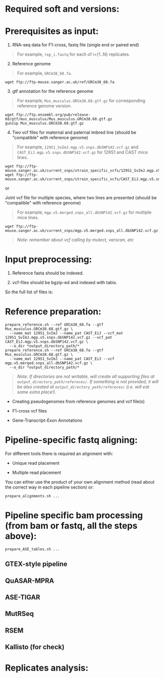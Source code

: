 # Required soft and versions:



# Prerequisites as input:

1. RNA-seq data for F1-cross, fastq file (single end or paired end)

> For example, `rep_i.fastq` for each of i={1..N} replicates. 

2. Reference genome

> For example, `GRCm38_68.fa`.
```
wget ftp://ftp-mouse.sanger.ac.uk/ref/GRCm38_68.fa
```

3. gtf annotation for the reference genome

> For example, `Mus_musculus.GRCm38.68.gtf.gz` for corresponding reference genome version.
```
wget ftp://ftp.ensembl.org/pub/release-68/gtf/mus_musculus/Mus_musculus.GRCm38.68.gtf.gz
gunzip Mus_musculus.GRCm38.68.gtf.gz
```

4. Two vcf files for maternal and paternal imbred line (should be "compatible" with reference genome)
  
> For example, `129S1_SvImJ.mgp.v5.snps.dbSNP142.vcf.gz` and `CAST_EiJ.mgp.v5.snps.dbSNP142.vcf.gz` for 129S1 and CAST mice lines.
```
wget ftp://ftp-mouse.sanger.ac.uk/current_snps/strain_specific_vcfs/129S1_SvImJ.mgp.v5.snps.dbSNP142.vcf.gz
wget ftp://ftp-mouse.sanger.ac.uk/current_snps/strain_specific_vcfs/CAST_EiJ.mgp.v5.snps.dbSNP142.vcf.gz
```
or

Joint vcf file for multiple species, where two lines are presented (should be "compatible" with reference genome)
  
> For example, `mgp.v5.merged.snps_all.dbSNP142.vcf.gz` for multiple mice lines.
```
wget ftp://ftp-mouse.sanger.ac.uk/current_snps/mgp.v5.merged.snps_all.dbSNP142.vcf.gz
```

> *Note: remember about vcf calling by mutect, varscan, etc*

# Input preprocessing:

1. Reference fasta should be indexed.

2. vcf-files should be bgzip-ed and indexed with tabix.

So the full list of files is: 

# Reference preparation:

```
prepare_reference.sh --ref GRCm38_68.fa --gtf Mus_musculus.GRCm38.68.gtf.gz \
  --name_mat 129S1_SvImJ --name_pat CAST_EiJ --vcf_mat 129S1_SvImJ.mgp.v5.snps.dbSNP142.vcf.gz --vcf_pat CAST_EiJ.mgp.v5.snps.dbSNP142.vcf.gz \
  --o_dir *output_directory_path/*
prepare_reference.sh --ref GRCm38_68.fa --gtf Mus_musculus.GRCm38.68.gtf.gz \
  --name_mat 129S1_SvImJ --name_pat CAST_EiJ --vcf mgp.v5.merged.snps_all.dbSNP142.vcf.gz \
  --o_dir *output_directory_path/*
```

> *Note: If directories are not writable, will create all supporting files at `output_directory_path/refereces/`.
If something is not provided, it will be also created at `output_directory_path/refereces/` (i.e. will eat some extra place!).*

* Creating pseudogenomes from reference genomes and vcf file(s)

* F1-cross vcf files

* Gene-Transcript-Exon Annotations


# Pipeline-specific fastq aligning:

For different tools there is required an alignment with:

* Unique read placement

* Multiple read placement

You can either use the product of your own alignment method (read about the correct way in each pipeline section) or:
```
prepare_alignments.sh ...
```


# Pipeline specific bam processing (from bam or fastq, all the steps above):

```
prepare_ASE_tables.sh ...
```

## GTEX-style pipeline

## QuASAR-MPRA

## ASE-TIGAR

## MutRSeq

## RSEM

## Kallisto (for check)


# Replicates analysis:




